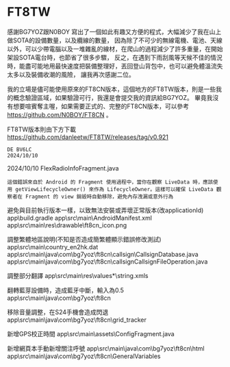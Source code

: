 # FT8TW

感謝BG7YOZ跟N0BOY
寫出了一個如此有趣又方便的程式，大幅減少了我在山上做SOTA的設備數量，以及纜線的數量，
因為除了不可少的無線電機、電池、天線以外，可以少帶電腦以及一堆雜亂的線材，在爬山的過程減少了許多重量，在開始架設SOTA電台時，也節省了很多步驟，
反之，在遇到下雨刮風等天候不佳的情況時，能盡可能地用最快速度把裝備整理好，丟回登山背包中，也可以避免體溫流失太多以及裝備收潮的風險，
讓我再次感謝二位。

我的立場是儘可能使用原來的FT8CN版本，這個地方的FT8TW版本，則是一些我的概念驗證區域，如果驗證可行，我還是會提交我的資訊給BG7YOZ。
畢竟我沒有想要喧賓奪主喔，如果需要正式的、完整的FT8CN版本，可以參考 https://github.com/N0BOY/FT8CN 。

FT8TW版本則由下方下載
https://github.com/danleetw/FT8TW/releases/tag/v0.921 

```
DE BV6LC
2024/10/10
```

2024/10/10 FlexRadioInfoFragment.java 
```
這個錯誤來自於 Android 的 Fragment 使用過程中，當你在觀察 LiveData 時，應該使用 getViewLifecycleOwner() 來作為 LifecycleOwner。這樣可以確保 LiveData 觀察者在 Fragment 的 view 銷毀時自動移除，避免內存洩漏或意外行為
```

避免與目前執行版本一樣，以致無法安裝或弄壞正常版本(改applicationId)
app\build.gradle
app\src\main\AndroidManifest.xml
app\src\main\res\drawable\ft8cn_icon.png



調整繁體地區說明(不知是否造成簡繁體顯示錯誤修改測試)
app\src\main\country_en2hk.dat
app\src\main\java\com\bg7yoz\ft8cn\callsign\CallsignDatabase.java
app\src\main\java\com\bg7yoz\ft8cn\callsignCallsignFileOperation.java

調整部分翻譯
app\src\main\res\values\*\string.xmls


翻轉藍芽設備時，造成藍牙中斷，輸入為0.5
app\src\main\java\com\bg7yoz\ft8cn

移除音量調整，在S24手機會造成閃退
app\src\main\java\com\bg7yoz\ft8cn\grid_tracker


新增GPS校正時間
app\src\main\assets\ConfigFragment.java

新增網頁本手動新增關注呼號
app\src\main\java\com\bg7yoz\ft8cn\html
app\src\main\java\com\bg7yoz\ft8cn\GeneralVariables
